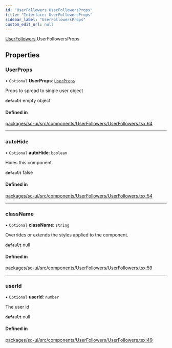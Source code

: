 ```yaml
---
id: "UserFollowers.UserFollowersProps"
title: "Interface: UserFollowersProps"
sidebar_label: "UserFollowersProps"
custom_edit_url: null
---
```


[UserFollowers](../modules/UserFollowers).UserFollowersProps

## Properties

### UserProps

• `Optional` **UserProps**: [`UserProps`](User.UserProps)

Props to spread to single user object

**`default`** empty object

#### Defined in

[packages/sc-ui/src/components/UserFollowers/UserFollowers.tsx:64](https://github.com/selfcommunity/community-ui/blob/487fa8c/packages/sc-ui/src/components/UserFollowers/UserFollowers.tsx#L64)

___

### autoHide

• `Optional` **autoHide**: `boolean`

Hides this component

**`default`** false

#### Defined in

[packages/sc-ui/src/components/UserFollowers/UserFollowers.tsx:54](https://github.com/selfcommunity/community-ui/blob/487fa8c/packages/sc-ui/src/components/UserFollowers/UserFollowers.tsx#L54)

___

### className

• `Optional` **className**: `string`

Overrides or extends the styles applied to the component.

**`default`** null

#### Defined in

[packages/sc-ui/src/components/UserFollowers/UserFollowers.tsx:59](https://github.com/selfcommunity/community-ui/blob/487fa8c/packages/sc-ui/src/components/UserFollowers/UserFollowers.tsx#L59)

___

### userId

• `Optional` **userId**: `number`

The user id

**`default`** null

#### Defined in

[packages/sc-ui/src/components/UserFollowers/UserFollowers.tsx:49](https://github.com/selfcommunity/community-ui/blob/487fa8c/packages/sc-ui/src/components/UserFollowers/UserFollowers.tsx#L49)
